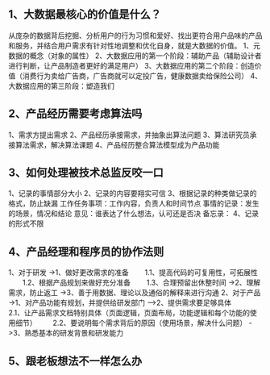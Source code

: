 ## 1、大数据最核心的价值是什么？
从庞杂的数据背后挖掘、分析用户的行为习惯和爱好、找出更符合用户品味的产品和服务，并结合用户需求有针对性地调整和优化自身，就是大数据的价值。
1、元数据的概念（对象的属性）
2、大数据应用的第一个阶段：辅助产品（辅助设计者进行判断，让产品制造者更好的满足用户）
3、大数据应用的第二个阶段：创造价值（消费行为卖给广告商，广告商就可以定投广告，健康数据卖给保险公司）
4、大数据应用的第三阶段：塑造我们

## 2、产品经历需要考虑算法吗
1、需求方提出需求
2、产品经历承接需求，并抽象出算法问题
3、算法研究员承接算法需求，解决算法课题
4、产品经历整合算法模型成为产品功能

## 3、如何处理被技术总监反咬一口
1、记录的事情部分大小
2、记录的内容要翔实可信
3、根据记录的种类做记录的格式，防止缺漏
工作任务事项：工作内容，负责人和时间节点
事情的记录：发生的场景，情况和结论
意见：谁表达了什么想法，认可还是否决
备忘录：
4、记录的形式不限


## 4、产品经理和程序员的协作法则
1、对于研发
->1、做好更改需求的准备
&emsp;&emsp;1.1、提高代码的可复用性，可拓展性
&emsp;&emsp;1.2、根据产品规划来做好充分准备
&emsp;&emsp;1.3、合理预留出休整时间
->2、理解需求，防止返工
->3、善于用数据、理论以及通俗的解释来进行沟通
2、对于产品
->1、对产品功能有规划，并提供给研发部门
—>2、提供需求要足够具体
&emsp;&emsp;2.1、让产品需求文档特别具体（页面逻辑，页面布局，功能逻辑和每个功能的使用细节）
&emsp;&emsp;2.2、要说明每个需求背后的原因（使用场景，解决什么问题）
->3、熟悉基本的研发背景和研发能力

## 5、跟老板想法不一样怎么办





